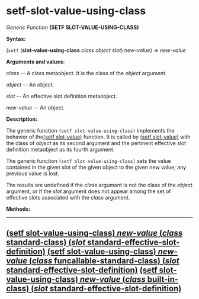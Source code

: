 setf-slot-value-using-class
===========================

*Generic Function* **(SETF SLOT-VALUE-USING-CLASS)**

**Syntax:**

(`setf` (**slot-value-using-class** *class* *object* *slot*) *new-value*) => *new-value*

**Arguments and values:**

*class* -- A class metaobject. It is the class of the *object* argument.

*object* -- An object.

*slot* -- An effective slot definition metaobject.

*new-value* -- An object.

**Description:**

The generic function `(setf slot-value-using-class)` implements the behavior of the[(setf slot-value)](http://www.lispworks.com/documentation/HyperSpec/Body/f_slt_va.htm#slot-value) function. It is called by [(setf slot-value)](http://www.lispworks.com/documentation/HyperSpec/Body/f_slt_va.htm#slot-value) with the class of *object* as its second argument and the pertinent effective slot definition metaobject as its fourth argument.

The generic function `(setf slot-value-using-class)` sets the value contained in the given slot of the given object to the given new value; any previous value is lost.

The results are undefined if the *class* argument is not the class of the *object* argument, or if the *slot* argument does not appear among the set of effective slots associated with the *class* argument.

**Methods:**

  --------------------------------------------------------------------------------------------------------------------------------------------------------------------------------------------------------------------------------
  [**(setf slot-value-using-class)** *new-value* (*class* standard-class) (*slot* standard-effective-slot-definition)](setf-slot-value-using-class-standard-class-standard-effective-slot-definition.md)
  [**(setf slot-value-using-class)** *new-value* (*class* funcallable-standard-class) (*slot* standard-effective-slot-definition)](setf-slot-value-using-class-funcallable-standard-class-standard-effective-slot-definition.md)
  [**(setf slot-value-using-class)** *new-value* (*class* built-in-class) (*slot* standard-effective-slot-definition)](setf-slot-value-using-class-built-in-class.md)
  --------------------------------------------------------------------------------------------------------------------------------------------------------------------------------------------------------------------------------


